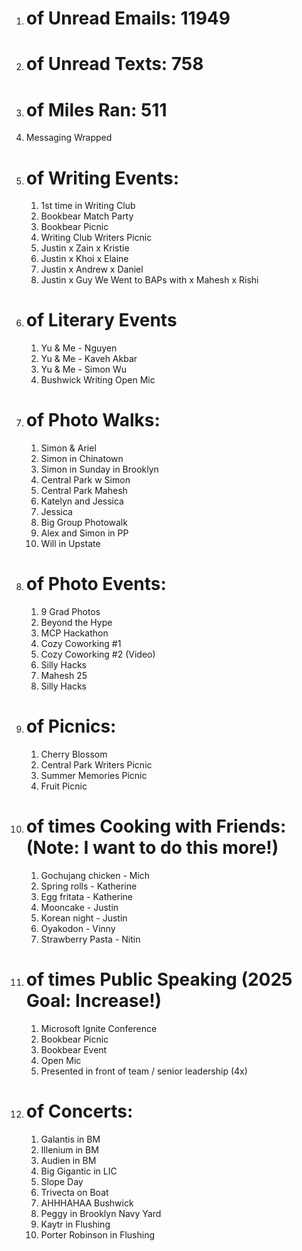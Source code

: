 1. # of Unread Emails: 11949
2. # of Unread Texts: 758
3. # of Miles Ran: 511
4. Messaging Wrapped
5. # of Writing Events:
	1. 1st time in Writing Club 
	2. Bookbear Match Party
	3. Bookbear Picnic
	4. Writing Club Writers Picnic
	5. Justin x Zain x Kristie
	6. Justin x Khoi x Elaine
	7. Justin x Andrew x Daniel 
	8. Justin x Guy We Went to BAPs with x Mahesh x Rishi 
6. # of Literary Events
	1. Yu & Me - Nguyen 
	2. Yu & Me - Kaveh Akbar
	3. Yu & Me - Simon Wu 
	4. Bushwick Writing Open Mic
7. # of Photo Walks: 
	1. Simon & Ariel 
	2. Simon in Chinatown 
	3. Simon in Sunday in Brooklyn
	4. Central Park w Simon 
	5. Central Park Mahesh 
	6. Katelyn and Jessica
	7. Jessica 
	8. Big Group Photowalk 
	9. Alex and Simon in PP
	10. Will in Upstate 
8. # of Photo Events:
	1. 9 Grad Photos
	2. Beyond the Hype
	3. MCP Hackathon 
	4. Cozy Coworking #1
	5. Cozy Coworking #2 (Video)
	6. Silly Hacks
	7. Mahesh 25 
	8. Silly Hacks 
9. # of Picnics:
	1. Cherry Blossom 
	2. Central Park Writers Picnic
	3. Summer Memories Picnic
	4. Fruit Picnic
10. # of times Cooking with Friends: (Note: I want to do this more!)
	1. Gochujang chicken - Mich
	2. Spring rolls - Katherine
	3. Egg fritata - Katherine
	4. Mooncake - Justin 
	5. Korean night - Justin 
	6. Oyakodon - Vinny 
	7. Strawberry Pasta - Nitin 
11. # of times Public Speaking (2025 Goal: Increase!)
	1. Microsoft Ignite Conference 
	2. Bookbear Picnic 
	3. Bookbear Event 
	4. Open Mic 
	5. Presented in front of team / senior leadership (4x)
12. # of Concerts:
	1. Galantis in BM
	2. Illenium in BM 
	3. Audien in BM
	4. Big Gigantic in LIC
	5. Slope Day
	6. Trivecta on Boat 
	7. AHHHAHAA Bushwick
	8. Peggy in Brooklyn Navy Yard
	9. Kaytr in Flushing 
	10. Porter Robinson in Flushing 
